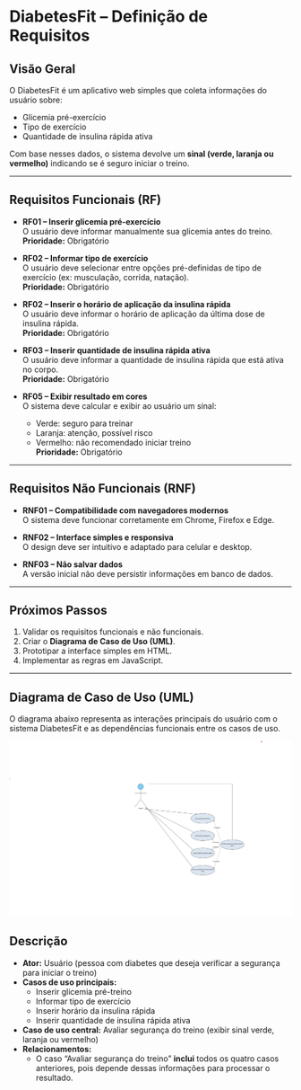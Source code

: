 # DiabetesFit – Definição de Requisitos

## Visão Geral
O DiabetesFit é um aplicativo web simples que coleta informações do usuário sobre:
- Glicemia pré-exercício
- Tipo de exercício
- Quantidade de insulina rápida ativa

Com base nesses dados, o sistema devolve um **sinal (verde, laranja ou vermelho)** indicando se é seguro iniciar o treino.

---

## Requisitos Funcionais (RF)
- **RF01 – Inserir glicemia pré-exercício**  
  O usuário deve informar manualmente sua glicemia antes do treino.  
  **Prioridade:** Obrigatório  

- **RF02 – Informar tipo de exercício**  
  O usuário deve selecionar entre opções pré-definidas de tipo de exercício (ex: musculação, corrida, natação).  
  **Prioridade:** Obrigatório  

- **RF02 – Inserir o horário de aplicação da insulina rápida**  
  O usuário deve informar o horário de aplicação da última dose de insulina rápida.  
  **Prioridade:** Obrigatório

- **RF03 – Inserir quantidade de insulina rápida ativa**  
  O usuário deve informar a quantidade de insulina rápida que está ativa no corpo.  
  **Prioridade:** Obrigatório  


- **RF05 – Exibir resultado em cores**  
  O sistema deve calcular e exibir ao usuário um sinal:  
  - Verde: seguro para treinar  
  - Laranja: atenção, possível risco  
  - Vermelho: não recomendado iniciar treino  
  **Prioridade:** Obrigatório  

---

##  Requisitos Não Funcionais (RNF)
- **RNF01 – Compatibilidade com navegadores modernos**  
  O sistema deve funcionar corretamente em Chrome, Firefox e Edge.  

- **RNF02 – Interface simples e responsiva**  
  O design deve ser intuitivo e adaptado para celular e desktop.  

- **RNF03 – Não salvar dados**  
  A versão inicial não deve persistir informações em banco de dados.  

---

##  Próximos Passos
1. Validar os requisitos funcionais e não funcionais.  
2. Criar o **Diagrama de Caso de Uso (UML)**.  
3. Prototipar a interface simples em HTML.  
4. Implementar as regras em JavaScript.  

---

## Diagrama de Caso de Uso (UML)

O diagrama abaixo representa as interações principais do usuário com o sistema DiabetesFit e as dependências funcionais entre os casos de uso.

![Diagrama de Caso de Uso](diagramas/diagrama-caso-uso-diabetesfit.png)

## Descrição
- **Ator:** Usuário (pessoa com diabetes que deseja verificar a segurança para iniciar o treino)
- **Casos de uso principais:**
  - Inserir glicemia pré-treino  
  - Informar tipo de exercício  
  - Inserir horário da insulina rápida  
  - Inserir quantidade de insulina rápida ativa  
- **Caso de uso central:** Avaliar segurança do treino (exibir sinal verde, laranja ou vermelho)
- **Relacionamentos:**  
  - O caso “Avaliar segurança do treino” **inclui** todos os quatro casos anteriores, pois depende dessas informações para processar o resultado.